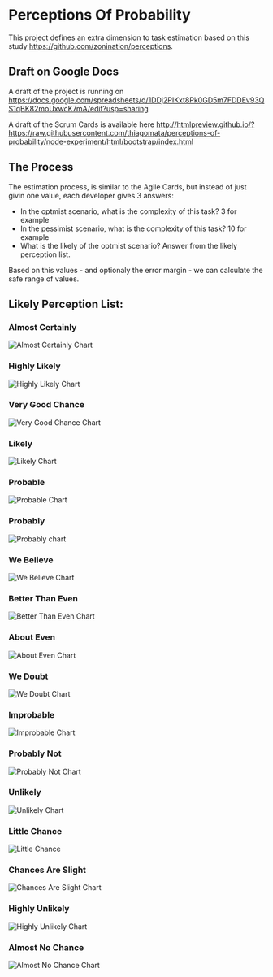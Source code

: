 # Perceptions Of Probability
This project defines an extra dimension to task estimation based on this study https://github.com/zonination/perceptions.

## Draft on Google Docs
A draft of the project is running on https://docs.google.com/spreadsheets/d/1DDj2PIKxt8Pk0GD5m7FDDEv93QS1qBK82moUxwcK7mA/edit?usp=sharing

A draft of the Scrum Cards is available here
http://htmlpreview.github.io/?https://raw.githubusercontent.com/thiagomata/perceptions-of-probability/node-experiment/html/bootstrap/index.html

## The Process

The estimation process, is similar to the Agile Cards, but instead of just givin one value, each developer gives 3 answers:
- In the optmist scenario, what is the complexity of this task? 3 for example
- In the pessimist scenario, what is the complexity of this task? 10 for example
- What is the likely of the optmist scenario? Answer from the likely perception list.

Based on this values - and optionaly the error margin - we can calculate the safe range of values.

## Likely Perception List:

### Almost Certainly
  ![Almost Certainly Chart](images/17-Almost-Certainly.svg "Almost Certainly")
### Highly Likely
  ![Highly Likely Chart](images/16-Highly-Likely.svg "Highly Likely")
### Very Good Chance
  ![Very Good Chance Chart](images/15-Very-Good-Chance.svg "Very Good Chance")
### Likely
  ![Likely Chart](images/14-Likely.svg "Likely")
### Probable
  ![Probable Chart](images/13-Probable.svg "Probable")
### Probably
  ![Probably chart](images/12-Probably.svg "Probably")
### We Believe	 
  ![We Believe Chart](images/11-We-Believe.svg "We Believe")
### Better Than Even
  ![Better Than Even Chart](images/10-Better-Than-Even.svg "Better Than Even")
### About Even
  ![About Even Chart](images/9-About-Even.svg "About Even")
### We Doubt
  ![We Doubt Chart](images/8-We-Doubt.svg "We Doubt")
### Improbable
  ![Improbable Chart](images/7-Improbable.svg "Improbable")
### Probably Not
  ![Probably Not Chart](images/6-Probably-Not.svg "Probably Not")
### Unlikely
  ![Unlikely Chart](images/5-Unlikely.svg "Unlikely")
### Little Chance
  ![Little Chance](images/4-Little-Chance.svg "Little Chance")
### Chances Are Slight
  ![Chances Are Slight Chart](images/3-Chances-Are-Slight.svg "Chances Are Slight")
### Highly Unlikely
  ![Highly Unlikely Chart](images/2-Highly-Unlikely.svg "Highly Unlikely")
### Almost No Chance
  ![Almost No Chance Chart](images/1-Almost-No-Change.svg "Almost no Chance")
